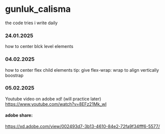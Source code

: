 
# gunluk_calisma
the code tries i write daily

### 24.01.2025
how to center blck level elements

### 04.02.2025
how to center flex child elements
tip: give flex-wrap: wrap to align vertically
boostrap

### 05.02.2025
Youtube video on adobe xd! (will practice later)
https://www.youtube.com/watch?v=8EFz21Mk_wI

#### adobe share:
https://xd.adobe.com/view/002493d7-3b13-4610-84e2-72fa9f34fff6-5577/
